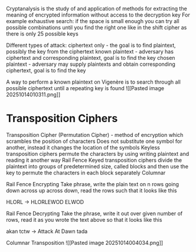 Cryptanalysis is the study of and application of methods for extracting the meaning of encrypted information without access to the decryption key
For example exhaustive search:
	if the space is small enough you can try all possible combinations until you find the right one like in the shift cipher as there is only 25 possible keys

Different types of attack:
	ciphertext only -  the goal is to find plaintext, possibly the key from the ciphertext
	known plaintext - adversary has ciphertext and corresponding plaintext, goal is to find the key 
	chosen plaintext - adversary may supply plaintexts and obtain corresponding ciphertext, goal is to find the key

A way to perform a known plaintext on Vigenère is to search through all possible ciphertext until a repeating key is found 
![[Pasted image 20251014010311.png]]

# Transposition Ciphers
Transposition Cipher (Permutation Cipher) -  method of encryption which scrambles the position of characters
	Does not substitute one symbol for another, instead it changes the location of the symbols
Keyless transposition ciphers permute the characters by using writing plaintext and reading it another way 
	Rail Fence
Keyed transposition ciphers divide the plaintext into groups of predetermined size, called blocks and then use the key to permute the characters in each block separately
	Columnar 


Rail Fence Encrypting
Take phrase, write the plain text on n rows going down across up across down, read the rows such that it looks like this

HLORL          ->     HLORLEWOD
ELWOD


Rail Fence Decrypting
Take the phrase, write it out over given number of rows, read it as you wrote the text above so that it looks like this 

akan
tctw    ->      Attack At Dawn
tada   




Columnar Transposition 
![[Pasted image 20251014004034.png]]
